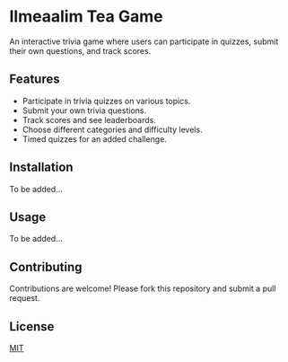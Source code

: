 # Ilmeaalim Tea Game

An interactive trivia game where users can participate in quizzes, submit their own questions, and track scores.

## Features
- Participate in trivia quizzes on various topics.
- Submit your own trivia questions.
- Track scores and see leaderboards.
- Choose different categories and difficulty levels.
- Timed quizzes for an added challenge.

## Installation
To be added...

## Usage
To be added...

## Contributing
Contributions are welcome! Please fork this repository and submit a pull request.

## License
[MIT](LICENSE)
